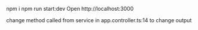 npm i
npm run start:dev
Open http://localhost:3000

change method called from service in app.controller.ts:14 to change output
